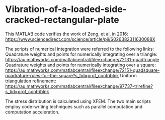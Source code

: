 # Vibration-of-a-loaded-side-cracked-rectangular-plate
This MATLAB code verifies the work of Zeng, et al, in 2016: https://www.sciencedirect.com/science/article/pii/S026382311630088X

The scripts of numerical integration were referred to the following links:
Quadrature weights and points for numerically integrating over a triangle: https://au.mathworks.com/matlabcentral/fileexchange/72131-quadtriangle
Quadrature weights and points for numerically integrating over a square: https://au.mathworks.com/matlabcentral/fileexchange/72151-quadsquare-quadrature-rules-for-the-square?s_tid=prof_contriblnk
Uniform triangulation refinement: https://au.mathworks.com/matlabcentral/fileexchange/97737-trirefine?s_tid=prof_contriblnk

The stress distribution is calculated using XFEM.
The two main scripts employ code-writing techniques such as parallel computation and computation acceleration. 
